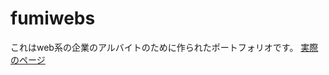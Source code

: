 # fumiwebs
これはweb系の企業のアルバイトのために作られたポートフォリオです。
[実際のページ]([https://www.google.co.jp/](https://fum1h1to.github.io/fumiwebs/))

